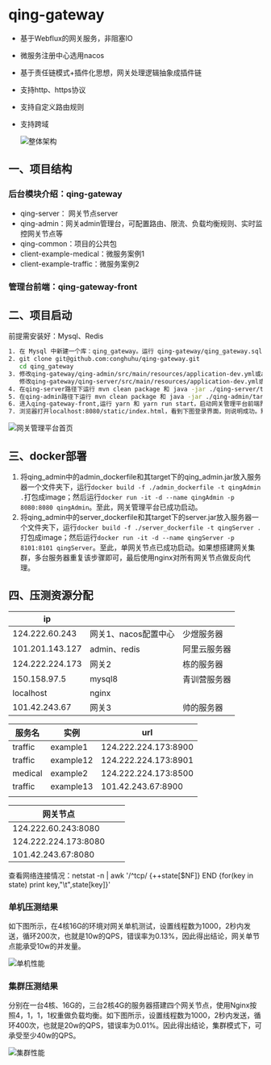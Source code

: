 # qing-gateway

- 基于Webflux的网关服务，非阻塞IO

- 微服务注册中心选用nacos

- 基于责任链模式+插件化思想，网关处理逻辑抽象成插件链

- 支持http、https协议

- 支持自定义路由规则

- 支持跨域

  ![整体架构](D:\MainProject\Qing_Gateway\asset\整体架构.jpg)


## 一、项目结构

### 后台模块介绍：qing-gateway

- qing-server： 网关节点server
- qing-admin：网关admin管理台，可配置路由、限流、负载均衡规则、实时监控网关节点等
- qing-common：项目的公共包
- client-example-medical：微服务案例1
- client-example-traffic：微服务案例2


### 管理台前端：qing-gateway-front



## 二、项目启动

前提需安装好：Mysql、Redis

```bash
1. 在 Mysql 中新建一个库：qing_gateway。运行 qing-gateway/qing_gateway.sql 文件。
2. git clone git@github.com:conghuhu/qing-gateway.git
   cd qing_gateway
3. 修改qing-gateway/qing-admin/src/main/resources/application-dev.yml或application-prod.yml,分别对应开发环境和生	    产环境，将qing-admin中的mysql和redis连接地址配好。
   修改qing-gateway/qing-server/src/main/resources/application-dev.yml或application-prod.yml，将qing-server中的    redis连接地址配好
4. 在qing-server路径下运行 mvn clean package 和 java -jar ./qing-server/target/server.jar, 网关单节点启动成功。
5. 在qing-admin路径下运行 mvn clean package 和 java -jar ./qing-admin/target/qing_admin.jar ,网关管理平台启动成功。
6. 进入qing-gateway-front,运行 yarn 和 yarn run start，启动网关管理平台前端界面。
7. 浏览器打开localhost:8080/static/index.html，看到下图登录界面，则说明成功。默认账号密码是admin,123456。
```

![网关管理平台首页](D:\MainProject\Qing_Gateway\asset\网关管理平台首页.png)

## 三、docker部署

1. 将qing_admin中的admin_dockerfile和其target下的qing_admin.jar放入服务器一个文件夹下，运行```docker build -f ./admin_dockerfile -t qingAdmin .```打包成image；然后运行```docker run -it -d --name qingAdmin -p 8080:8080 qingAdmin```。至此，网关管理平台已成功启动。
2. 将qing_admin中的server_dockerfile和其target下的server.jar放入服务器一个文件夹下，运行```docker build -f ./server_dockerfile -t qingServer .```打包成image；然后运行```docker run -it -d --name qingServer -p 8101:8101 qingServer```。至此，单网关节点已成功启动。如果想搭建网关集群，多台服务器重复该步骤即可，最后使用nginx对所有网关节点做反向代理。



## 四、压测资源分配

| ip              |               |        |
| --------------- | ------------- | :----- |
| 124.222.60.243  | 网关1、nacos配置中心 | 少煜服务器  |
| 101.201.143.127 | admin、redis   | 阿里云服务器 |
| 124.222.224.173 | 网关2           | 栋的服务器  |
| 150.158.97.5    | mysql8        | 青训营服务器 |
| localhost       | nginx         |        |
| 101.42.243.67   | 网关3           | 帅的服务器  |



| 服务名     | 实例        | url                  |
| ------- | --------- | -------------------- |
| traffic | example1  | 124.222.224.173:8900 |
| traffic | example12 | 124.222.224.173:8901 |
| medical | example2  | 124.222.224.173:8500 |
| traffic | example13 | 101.42.243.67:8900   |
|         |           |                      |



| 网关节点                 |      |      |
| -------------------- | ---- | ---- |
| 124.222.60.243:8080  |      |      |
| 124.222.224.173:8080 |      |      |
| 101.42.243.67:8080   |      |      |

查看网络连接情况：netstat -n | awk '/^tcp/ {++state[$NF]} END {for(key in state) print key,"\t",state[key]}'



### 单机压测结果

如下图所示，在4核16G的环境对网关单机测试，设置线程数为1000，2秒内发送，循环200次，也就是10w的QPS，错误率为0.13%，因此得出结论，网关单节点能承受10w的并发量。

![单机性能](D:\MainProject\Qing_Gateway\asset\单机性能.png)

### 集群压测结果

分别在一台4核、16G的，三台2核4G的服务器搭建四个网关节点，使用Nginx按照4，1，1，1权重做负载均衡。如下图所示，设置线程数为1000，2秒内发送，循环400次，也就是20w的QPS，错误率为0.01%。因此得出结论，集群模式下，可承受至少40w的QPS。

![集群性能](D:\MainProject\Qing_Gateway\asset\集群性能.png)